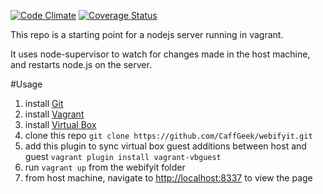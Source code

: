 [![Code Climate](https://codeclimate.com/github/CaffGeek/webifyit/badges/gpa.svg)](https://codeclimate.com/github/CaffGeek/webifyit)
[![Coverage Status](https://coveralls.io/repos/CaffGeek/webifyit/badge.svg?branch=master&service=github)](https://coveralls.io/github/CaffGeek/webifyit?branch=master)

This repo is a starting point for a nodejs server running in vagrant.

It uses node-supervisor to watch for changes made in the host machine, and restarts node.js on the server.

#Usage
1. install [Git](https://git-scm.com/book/en/v2/Getting-Started-Installing-Git)
2. install [Vagrant](http://vagrantup.com)
3. install [Virtual Box](https://www.virtualbox.org)
4. clone this repo `git clone https://github.com/CaffGeek/webifyit.git`
5. add this plugin to sync virtual box guest additions between host and guest 
   `vagrant plugin install vagrant-vbguest`
6. run `vagrant up` from the webifyit folder
7. from host machine, navigate to [http://localhost:8337](http://localhost:8337) to view the page
